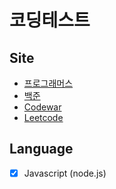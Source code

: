 # 코딩테스트

## Site

- [프로그래머스](https://programmers.co.kr/) <br />
- [백준](https://www.acmicpc.net/) <br />
- [Codewar](https://www.codewars.com/) <br />
- [Leetcode](https://leetcode.com/problemset/all/) <br />

## Language

-[x] Javascript (node.js)
